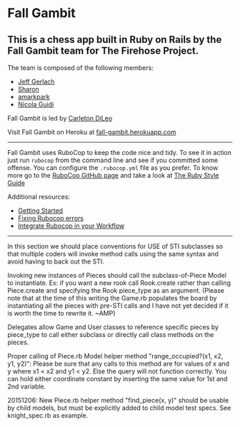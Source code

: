 Fall Gambit
===========
This is a chess app built in Ruby on Rails by the Fall Gambit team for The Firehose Project.
--------------------------------------------------------------------------------------------

The team is composed of the following members:

* [Jeff Gerlach](https://github.com/jeffgerlach)
* [Sharon](https://github.com/acodeinprogress)
* [amarkpark](https://github.com/amarkpark)
* [Nicola Guidi](https://github.com/nicolaguidi)

Fall Gambit is led by [Carleton DiLeo](https://github.com/cbdileo)

Visit Fall Gambit on Heroku at [fall-gambit.herokuapp.com](http://fall-gambit.herokuapp.com)

***

Fall Gambit uses RuboCop to keep the code nice and tidy.
To see it in action just run `rubocop` from the command line and see if you
committed some offense.
You can configure the `.rubocop.yml` file as you prefer.
To know more go to the [RuboCop GitHub page](https://github.com/bbatsov/rubocop)
and take a look at [The Ruby Style Guide](https://github.com/bbatsov/ruby-style-guide)

Additional resources:
* [Getting Started](http://joanswork.com/rubocop-rails-getting-started/)
* [Fixing Rubocop errors](http://jasonnoble.org/2014/03/fixing-rubocop-errors.html)
* [Integrate Rubocop in your Workflow](https://intercityup.com/blog/integrate-rubocop-in-your-workflow.html)

***

In this section we should place conventions for USE of STI subclasses so that multiple coders will invoke method calls using the same syntax and avoid having to back out the STI.

Invoking new instances of Pieces should call the subclass-of-Piece Model to instantiate. Ex: if you want a new rook call Rook.create rather than calling Piece.create and specifying the Rook piece_type as an argument. (Please note that at the time of this writing the Game.rb populates the board by instantiating all the pieces with pre-STI calls and I have not yet decided if it is worth the time to rewrite it. ~AMP)

Delegates allow Game and User classes to reference specific pieces by piece_type to call either subclass or directly call class methods on the pieces.

Proper calling of Piece.rb Model helper method "range_occupied?(x1, x2, y1, y2)": Please be sure that any calls to this method are for values of x and y where x1 < x2 and y1 < y2. Else the query will not function correctly. You can hold either coordinate constant by inserting the same value for 1st and 2nd variable.

20151206: New Piece.rb helper method "find_piece(x, y)" should be usable by child models, but must be explicitly added to child model test specs. See knight_spec.rb as example.

